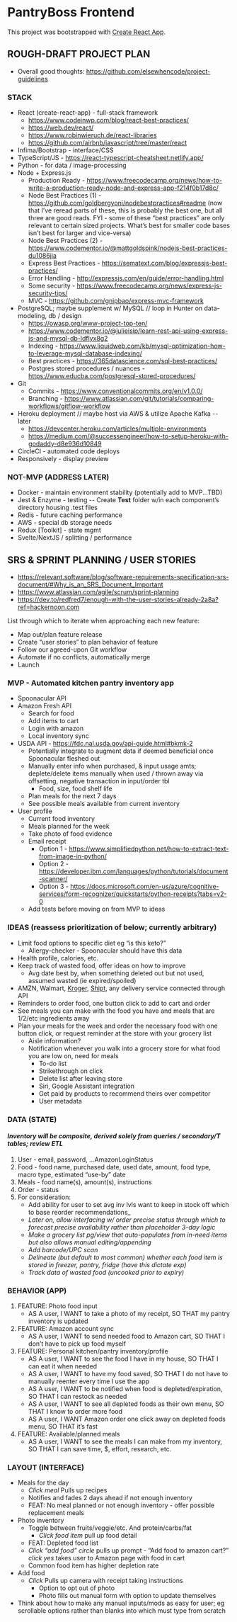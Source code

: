 # PantryBoss Frontend

This project was bootstrapped with [Create React App](https://github.com/facebook/create-react-app).

## ROUGH-DRAFT PROJECT PLAN

- Overall good thoughts: https://github.com/elsewhencode/project-guidelines

### STACK

- React (create-react-app) - full-stack framework
  - https://www.codeinwp.com/blog/react-best-practices/
  - https://web.dev/react/
  - https://www.robinwieruch.de/react-libraries
  - https://github.com/airbnb/javascript/tree/master/react
- Infima/Bootstrap - interface/CSS
- TypeScript/JS - https://react-typescript-cheatsheet.netlify.app/
- Python - for data / image-processing
- Node + Express.js
  - Production Ready - https://www.freecodecamp.org/news/how-to-write-a-production-ready-node-and-express-app-f214f0b17d8c/
  - Node Best Practices (1) - https://github.com/goldbergyoni/nodebestpractices#readme (now that I’ve reread parts of these, this is probably the best one, but all three are good reads. FYI - some of these “best practices” are only relevant to certain sized projects. What’s best for smaller code bases isn’t best for larger and vice-versa)
  - Node Best Practices (2) - https://www.codementor.io/@mattgoldspink/nodejs-best-practices-du1086jja
  - Express Best Practices - https://sematext.com/blog/expressjs-best-practices/
  - Error Handling - http://expressjs.com/en/guide/error-handling.html
  - Some security - https://www.freecodecamp.org/news/express-js-security-tips/
  - MVC - https://github.com/gnipbao/express-mvc-framework
- PostgreSQL; maybe supplement w/ MySQL // loop in Hunter on data-modeling, db / design
  - https://owasp.org/www-project-top-ten/
  - https://www.codementor.io/@julieisip/learn-rest-api-using-express-js-and-mysql-db-ldflyx8g2
  - Indexing - https://www.liquidweb.com/kb/mysql-optimization-how-to-leverage-mysql-database-indexing/
  - Best practices - https://365datascience.com/sql-best-practices/
  - Postgres stored procedures / nuances - https://www.educba.com/postgresql-stored-procedures/
- Git
  - Commits - https://www.conventionalcommits.org/en/v1.0.0/
  - Branching - https://www.atlassian.com/git/tutorials/comparing-workflows/gitflow-workflow
- Heroku deployment // maybe host via AWS & utilize Apache Kafka -- later
  - https://devcenter.heroku.com/articles/multiple-environments
  - https://medium.com/@successengineer/how-to-setup-heroku-with-godaddy-d8e936d10849
- CircleCI - automated code deploys
- Responsively - display preview

### NOT-MVP (ADDRESS LATER)

- Docker - maintain environment stability (potentially add to MVP...TBD)
- Jest & Enzyme - testing -- Create **Test** folder w/in each component’s directory housing .test files
- Redis - future caching performance
- AWS - special db storage needs
- Redux [Toolkit] - state mgmt
- Svelte/NextJS / splitting / performance

## SRS & SPRINT PLANNING / USER STORIES

- https://relevant.software/blog/software-requirements-specification-srs-document/#Why_is_an_SRS_Document_Important
- https://www.atlassian.com/agile/scrum/sprint-planning
- https://dev.to/redfred7/enough-with-the-user-stories-already-2a8a?ref=hackernoon.com

List through which to iterate when approaching each new feature:

- Map out/plan feature release
- Create “user stories” to plan behavior of feature
- Follow our agreed-upon Git workflow
- Automate if no conflicts, automatically merge
- Launch

### MVP - Automated kitchen pantry inventory app

- Spoonacular API
- Amazon Fresh API
  - Search for food
  - Add items to cart
  - Login with amazon
  - Local inventory sync
- USDA API - https://fdc.nal.usda.gov/api-guide.html#bkmk-2
  - Potentially integrate to augment data if deemed beneficial once Spoonacular fleshed out
  - Manually enter info when purchased, & input usage amts; deplete/delete items manually when used / thrown away via offsetting, negative transaction in input/order tbl
    - Food, size, food shelf life
  - Plan meals for the next 7 days
  - See possible meals available from current inventory
- User profile
  - Current food inventory
  - Meals planned for the week
  - Take photo of food evidence
  - Email receipt
    - Option 1 - https://www.simplifiedpython.net/how-to-extract-text-from-image-in-python/
    - Option 2 - https://developer.ibm.com/languages/python/tutorials/document-scanner/
    - Option 3 - https://docs.microsoft.com/en-us/azure/cognitive-services/form-recognizer/quickstarts/python-receipts?tabs=v2-0
  - Add tests before moving on from MVP to ideas

### IDEAS (reassess prioritization of below; currently arbitrary)

- Limit food options to specific diet eg “is this keto?”
  - Allergy-checker - Spoonacular should have this data
- Health profile, calories, etc.
- Keep track of wasted food, offer ideas on how to improve
  - Avg date best by, when something deleted out but not used, assumed wasted (ie expired/spoiled)
- AMZN, Walmart, [Kroger](https://developer.kroger.com/), [Shipt](https://staging-envoy.shipt.com/#section/Overview), any delivery service connected through API
- Reminders to order food, one button click to add to cart and order
- See meals you can make with the food you have and meals that are 1/2/etc ingredients away
- Plan your meals for the week and order the necessary food with one button click, or request reminder at the store with your grocery list
  - Aisle information?
  - Notification whenever you walk into a grocery store for what food you are low on, need for meals
    - To-do list
    - Strikethrough on click
    - Delete list after leaving store
    - Siri, Google Assistant integration
    - Get paid by products to recommend theirs over competitor
    - User metadata

### DATA (STATE)

#### _Inventory will be composite, derived solely from queries / secondary/T tables; review ETL_

1. User - email, password, ...AmazonLoginStatus
2. Food - food name, purchased date, used date, amount, food type, macro type, estimated “use-by” date
3. Meals - food name(s), amount(s), instructions
4. Order - status
5. For consideration:
   - Add ability for user to set avg inv lvls want to keep in stock off which to base reorder recommendations\_
   - _Later on, allow interfacing w/ order precise status through which to forecast precise availability rather than placeholder 3-day logic_
   - _Make a grocery list pg/view that auto-populates from in-need items but also allows manual editing/appending_
   - _Add barcode/UPC scan_
   - _Delineate (but default to most common) whether each food item is stored in freezer, pantry, fridge (have this dictate exp)_
   - _Track data of wasted food (uncooked prior to expiry)_

### BEHAVIOR (APP)

1. FEATURE: Photo food input
   - AS A user, I WANT to take a photo of my receipt, SO THAT my pantry inventory is updated
2. FEATURE: Amazon account sync
   - AS A user, I WANT to send needed food to Amazon cart, SO THAT I don’t have to pick up food myself
3. FEATURE: Personal kitchen/pantry inventory/profile
   - AS A user, I WANT to see the food I have in my house, SO THAT I can eat it when needed
   - AS A user, I WANT to have my food saved, SO THAT I do not have to manually reenter every time I use the app
   - AS A user, I WANT to be notified when food is depleted/expiration, SO THAT I can restock as needed
   - AS A user, I WANT to see all depleted foods as their own menu, SO THAT I know to order more food
   - AS A user, I WANT Amazon order one click away on depleted foods menu, SO THAT it’s fast
4. FEATURE: Available/planned meals
   - AS A user, I WANT to see the meals I can make from my inventory, SO THAT I can save time, $, effort, research, etc.

### LAYOUT (INTERFACE)

- Meals for the day
  - _Click meal_ Pulls up recipes
  - Notifies and fades 2 days ahead if not enough inventory
  - FEAT: No meal planned or not enough inventory - offer possible replacement meals
- Photo inventory
  - Toggle between fruits/veggie/etc. And protein/carbs/fat
    - _Click food item_ pull up food detail
  - FEAT: Depleted food list
  - _Click “add food” circle_ pulls up prompt - “Add food to amazon cart?” _click yes_ takes user to Amazon page with food in cart
  - Common food item has higher depletion rate
- Add food
  - _Click_ Pulls up camera with receipt taking instructions
    - Option to opt out of photo
    - Photo fills out manual form with option to update themselves
- Think about how to make any manual inputs/mods as easy for user; eg scrollable options rather than blanks into which must type from scratch
